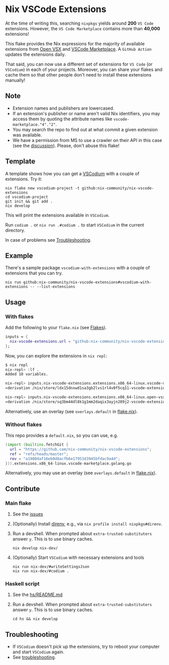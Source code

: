 # Nix VSCode Extensions

At the time of writing this, searching `nixpkgs` yields around **200** `VS Code` extensions. However, the `VS Code Marketplace` contains more than **40,000** extensions!

This flake provides the Nix expressions for the majority of available extensions from [Open VSX](https://open-vsx.org/) and [VSCode Marketplace](https://marketplace.visualstudio.com/vscode). A `GitHub Action` updates the extensions daily.

That said, you can now use a different set of extensions for `VS Code` (or `VSCodium`) in each of your projects. Moreover, you can share your flakes and cache them so that other people don't need to install these extensions manually!

## Note

- Extension names and publishers are lowercased.
- If an extension's publisher or name aren't valid Nix identifiers, you may access them by quoting the attribute names like `vscode-marketplace."4"."2"`.
- You may search the repo to find out at what commit a given extension was available.
- We have a permission from MS to use a crawler on their API in this case (see the [discussion](https://github.com/NixOS/nixpkgs/issues/208456)). Please, don't abuse this flake!

## Template

A template shows how you can get a [VSCodium](https://github.com/VSCodium/vscodium) with a couple of extensions. Try it:

```console
nix flake new vscodium-project -t github:nix-community/nix-vscode-extensions
cd vscodium-project
git init && git add .
nix develop
```

This will print the extensions available in `VSCodium`.

Run `codium .` or `nix run .#codium .` to start `VSCodium` in the current directory.

In case of problems see [Troubleshooting](#troubleshooting).

## Example

There's a sample package `vscodium-with-extensions` with a couple of extensions that you can try.

```console
nix run github:nix-community/nix-vscode-extensions#vscodium-with-extensions -- --list-extensions
```

## Usage

### With flakes

Add the following to your `flake.nix` (see [Flakes](https://nixos.wiki/wiki/Flakes)).

```nix
inputs = {
  nix-vscode-extensions.url = "github:nix-community/nix-vscode-extensions";
};
```

Now, you can explore the extensions in `nix repl`:

```sh
$ nix repl
nix-repl> :lf .
Added 10 variables.

nix-repl> inputs.nix-vscode-extensions.extensions.x86_64-linux.vscode-marketplace.golang.go
«derivation /nix/store/ldx15dnxwd1sa3gb2lvs1rl4v0f5cq11-vscode-extension-golang-Go-0.37.1.drv»

nix-repl> inputs.nix-vscode-extensions.extensions.x86_64-linux.open-vsx.golang.go
«derivation /nix/store/sq3bm44dl8k1g1mm2daqix3ayjn289j2-vscode-extension-golang-Go-0.37.1.drv»
```

Alternatively, use an overlay (see `overlays.default` in [flake.nix](./flake.nix)).

### Without flakes

This repo provides a `default.nix`, so you can use, e.g.

```nix
(import (builtins.fetchGit {
  url = "https://github.com/nix-community/nix-vscode-extensions";
  ref = "refs/heads/master";
  rev = "a1980daf16eb0d8acfb6e17953d3945bfdac9a4d";
})).extensions.x86_64-linux.vscode-marketplace.golang.go
```

Alternatively, you may use an overlay (see `overlays.default` in [flake.nix](./flake.nix)).

## Contribute

### Main flake

1. See the [issues](https://github.com/nix-community/nix-vscode-extensions/issues)

1. (Optionally) Install [direnv](https://direnv.net/), e.g., via `nix profile install nixpkgs#direnv`.

1. Run a devshell. When prompted about `extra-trusted-substituters` answer `y`. This is to use binary caches.

    ```console
    nix develop nix-dev/
    ```

1. (Optionally) Start `VSCodium` with necessary extensions and tools

    ```console
    nix run nix-dev/#writeSettingsJson
    nix run nix-dev/#codium .
    ```

### Haskell script

1. See the [hs/README.md](./hs/README.md)

1. Run a devshell. When prompted about `extra-trusted-substituters` answer `y`. This is to use binary caches.

    ```console
    cd hs && nix develop
    ```

## Troubleshooting

- If `VSCodium` doesn't pick up the extensions, try to reboot your computer and start `VSCodium` again.
- See [troubleshooting](https://github.com/deemp/flakes/blob/main/README/Troubleshooting.md).
